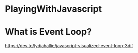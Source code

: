 # PlayingWithJavascript

# What is Event Loop?
https://dev.to/lydiahallie/javascript-visualized-event-loop-3dif
